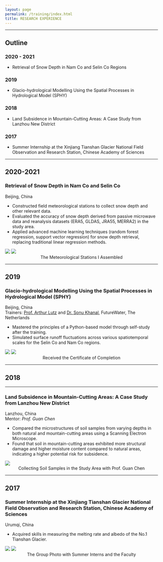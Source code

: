 ```yaml
---
layout: page
permalink: /training/index.html
title: RESEARCH EXPERIENCE
---
```




---
## Outline

### 2020 - 2021  

- Retrieval of Snow Depth in Nam Co and Selin Co Regions

### 2019 


- Glacio-hydrological Modelling Using the Spatial Processes in Hydrological Model (SPHY)

### 2018 

- Land Subsidence in Mountain-Cutting Areas: A Case Study from Lanzhou New District

### 2017 


- Summer Internship at the Xinjiang Tianshan Glacier National Field Observation and Research Station, Chinese Academy of Sciences


---

## 2020-2021

### Retrieval of Snow Depth in Nam Co and Selin Co

Beijing, China

- Constructed field meteorological stations to collect snow depth and other relevant data. 
- Evaluated the accuracy of snow depth derived from passive microwave data and reanalysis datasets (ERA5, GLDAS, JRA55, MERRA2) in the study area. 
- Applied advanced machine learning techniques (random forest regression, support vector regression) for snow depth retrieval, replacing traditional linear regression methods.


<div class="half">
<img src="https://junfeiwu.github.io/images/Research_exp/Stations.jpg"> <img src="https://junfeiwu.github.io/images/Research_exp/field_work02.jpg">
<figcaption style="text-align: center">The Meteorological Stations I Assembled</figcaption> 
</div>


---

## 2019

### Glacio-hydrological Modelling Using the Spatial Processes in Hydrological Model (SPHY)

Beijing, China
<br>
Trainers: [Prof. Arthur Lutz](https://www.futurewater.nl/wp-content/uploads/CV/CV_AFLutz2023-12en.pdf) and  [Dr. Sonu Khanal](https://www.futurewater.nl/wp-content/uploads/CV/CV_SKhanal_uk.pdf), FutureWater, The Netherlands


- Mastered the principles of a Python-based model through self-study after the training.
- Simulated surface runoff fluctuations across various spatiotemporal scales for the Selin Co and Nam Co regions.

<div class="half">
<img src="https://junfeiwu.github.io/images/Research_exp/sphy.jpg">
<img src="https://junfeiwu.github.io/images/Research_exp/sphy01.jpg">
<figcaption style="text-align: center">Received the Certificate of Completion </figcaption> 
</div>

---

## 2018

---

### Land Subsidence in Mountain-Cutting Areas: A Case Study from Lanzhou New District
Lanzhou, China
<br>
Mentor: *Prof. Guan Chen*

  - Compared the microstructures of soil samples from varying depths in both natural and mountain-cutting areas using a
  Scanning Electron Microscope.
  - Found that soil in mountain-cutting areas exhibited more structural damage and higher moisture content compared to
  natural areas, indicating a higher potential risk for subsidence.

<img src="https://junfeiwu.github.io/images/Research_exp/lanzhou_01.JPG">
<figcaption style="text-align: center">Collecting Soil Samples in the Study Area  with Prof. Guan Chen </figcaption>

---

## 2017
### Summer Internship at the Xinjiang Tianshan Glacier National Field Observation and Research Station, Chinese Academy of Sciences

Urumqi, China

- Acquired skills in measuring the melting rate and albedo of the No.1 Tianshan Glacier.

<div class="half">
<img src="https://junfeiwu.github.io/images/Research_exp/tianshan01.jpg"> <img src="https://junfeiwu.github.io/images/Research_exp/tianshan02.jpg">
<figcaption style="text-align: center">The Group Photo with Summer Interns and the Faculty </figcaption>
</div>


